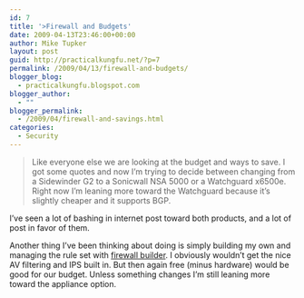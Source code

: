 ```yaml
---
id: 7
title: '>Firewall and Budgets'
date: 2009-04-13T23:46:00+00:00
author: Mike Tupker
layout: post
guid: http://practicalkungfu.net/?p=7
permalink: /2009/04/13/firewall-and-budgets/
blogger_blog:
  - practicalkungfu.blogspot.com
blogger_author:
  - ""
blogger_permalink:
  - /2009/04/firewall-and-savings.html
categories:
  - Security
---
```

>Like everyone else we are looking at the budget and ways to save. I got some quotes and now I&#8217;m trying to decide between changing from a Sidewinder G2 to a Sonicwall NSA 5000 or a Watchguard x6500e. Right now I&#8217;m leaning more toward the Watchguard because it&#8217;s slightly cheaper and it supports BGP.

I&#8217;ve seen a lot of bashing in internet post toward both products, and a lot of post in favor of them.

Another thing I&#8217;ve been thinking about doing is simply building my own and managing the rule set with [firewall builder](http://www.fwbuilder.org/). I obviously wouldn&#8217;t get the nice AV filtering and IPS built in. But then again free (minus hardware) would be good for our budget. Unless something changes I&#8217;m still leaning more toward the appliance option.